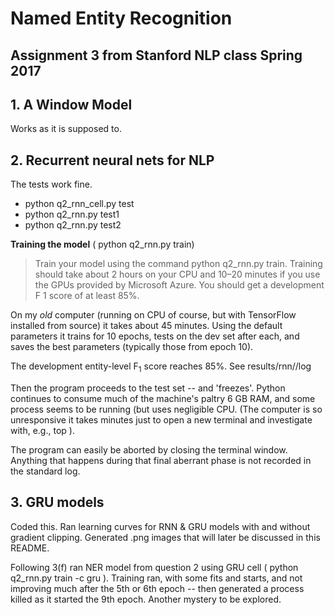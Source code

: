 # Named Entity Recognition

## Assignment 3 from Stanford NLP class Spring 2017



## **1. A Window Model**

Works as it is supposed to.



## **2. Recurrent neural nets for NLP**


The tests work fine.
 - python q2_rnn_cell.py test
 - python q2_rnn.py test1
 - python q2_rnn.py test2


**Training the model** ( python q2_rnn.py train)

> Train your model using the command python q2_rnn.py train. Training
should take about 2 hours on your CPU and 10–20 minutes if you use the GPUs provided by
Microsoft Azure. You should get a development F 1 score of at least 85%.


On my _old_ computer (running on CPU of course, but with TensorFlow installed from source) it takes about 45 minutes.
Using the default parameters it trains for 10 epochs, tests on the dev set after each, and saves the best parameters (typically those from epoch 10).


The development entity-level F<sub>1</sub> score reaches 85%.
See results/rnn/<timestamp>/log


Then the program proceeds to the test set -- and 'freezes'.  Python continues to consume much of the machine's paltry 6 GB RAM, and some process seems to be running (but uses negligible CPU.  (The computer is so unresponsive it takes minutes just to open a new terminal and investigate with, e.g., top ).

The program can easily be aborted by closing the terminal window.  Anything that happens during that final aberrant phase is not recorded in the standard log.


## **3. GRU models**

Coded this.  Ran learning curves for RNN & GRU models with and without gradient clipping.  Generated .png images that will later be discussed in this README.  

Following 3(f) ran NER model from question 2 using GRU cell ( python q2_rnn.py train -c gru ).
Training ran, with some fits and starts, and not improving much after the 5th or 6th epoch -- then generated a process killed as it started the 9th epoch.  Another mystery to be explored.









